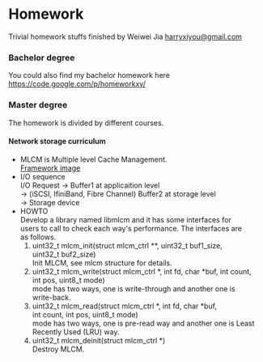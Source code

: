 # Homework


Trivial homework stuffs finished by Weiwei Jia <harryxiyou@gmail.com>

### Bachelor degree
You could also find my bachelor homework here
https://code.google.com/p/homeworkxy/

### Master degree
The homework is divided by different courses.

#### Network storage curriculum
* MLCM is Multiple level Cache Management. <br>
[Framework image](https://github.com/HarryWei/homework/blob/master/images/MLCM.jpg) <br>
 * I/O sequence <br>
    I/O Request -> Buffer1 at applicaition level <br>
    -> (iSCSI, IfiniBand, Fibre Channel) Buffer2 at storage level <br>
    -> Storage device <br>
 * HOWTO <br>
    Develop a library named libmlcm and it has some interfaces for <br>
	users to call to check each way's performance. The interfaces are <br>
	as follows. <br>
	1. uint32_t mlcm_init(struct mlcm_ctrl **, uint32_t buf1_size, <br>
			           uint32_t buf2_size) <br>
	   Init MLCM, see mlcm structure for details. <br>
	2. uint32_t mlcm_write(struct mlcm_ctrl *, int fd, char *buf, int count, <br>
			               int pos, uint8_t mode) <br>
	   mode has two ways, one is write-through and another one is <br>
	   write-back. <br>
	3. uint32_t mlcm_read(struct mlcm_ctrl *, int fd, char *buf, <br>
			              int count, int pos, uint8_t mode) <br>
	   mode has two ways, one is pre-read way and another one is Least <br>
	   Recently Used (LRU) way. <br>
	4. uint32_t mlcm_deinit(struct mlcm_ctrl *) <br>
	   Destroy MLCM.
